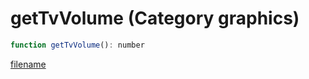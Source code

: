 # getTvVolume (Category graphics)

```js
function getTvVolume(): number
```

[filename](getTvVolume_m.md ':include')